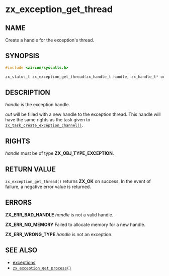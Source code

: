 # zx_exception_get_thread

## NAME

<!-- Updated by update-docs-from-abigen, do not edit. -->

Create a handle for the exception's thread.

## SYNOPSIS

<!-- Updated by update-docs-from-abigen, do not edit. -->

```c
#include <zircon/syscalls.h>

zx_status_t zx_exception_get_thread(zx_handle_t handle, zx_handle_t* out);
```

## DESCRIPTION

*handle* is the exception handle.

*out* will be filled with a new handle to the exception thread. This handle
will have the same rights as the task given to
[`zx_task_create_exception_channel()`].

## RIGHTS

<!-- Updated by update-docs-from-abigen, do not edit. -->

*handle* must be of type **ZX_OBJ_TYPE_EXCEPTION**.

## RETURN VALUE

`zx_exception_get_thread()` returns **ZX_OK** on success.
In the event of failure, a negative error value is returned.

## ERRORS

**ZX_ERR_BAD_HANDLE** *handle* is not a valid handle.

**ZX_ERR_NO_MEMORY**  Failed to allocate memory for a new handle.

**ZX_ERR_WRONG_TYPE**  *handle* is not an exception.

## SEE ALSO

 - [exceptions](/docs/zircon/exceptions.md)
 - [`zx_exception_get_process()`]

<!-- References updated by update-docs-from-abigen, do not edit. -->

[`zx_exception_get_process()`]: exception_get_process.md
[`zx_task_create_exception_channel()`]: task_create_exception_channel.md
